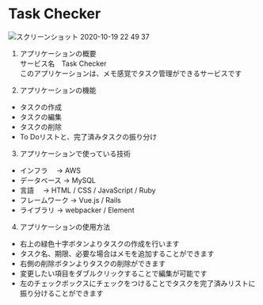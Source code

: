# Task Checker
![スクリーンショット 2020-10-19 22 49 37](https://user-images.githubusercontent.com/63440102/96459961-aab24380-125d-11eb-8ddb-9a65c042b5a7.png)


1. アプリケーションの概要  
サービス名　Task Checker  
このアプリケーションは、メモ感覚でタスク管理ができるサービスです



2. アプリケーションの機能
* タスクの作成
* タスクの編集
* タスクの削除
* To Doリストと、完了済みタスクの振り分け


3. アプリケーションで使っている技術
* インフラ　      →   AWS
* データベース    →   MySQL
* 言語　          →   HTML / CSS / JavaScript / Ruby 
* フレームワーク  →   Vue.js / Rails
* ライブラリ      →   webpacker / Element



4. アプリケーションの使用方法
* 右上の緑色十字ボタンよりタスクの作成を行います
* タスク名、期限、必要な場合はメモを追加することができます
* 右側の削除ボタンよりタスクの削除ができます
* 変更したい項目をダブルクリックすることで編集が可能です
* 左のチェックボックスにチェックをつけることでタスクを完了済みリストに振り分けることができます